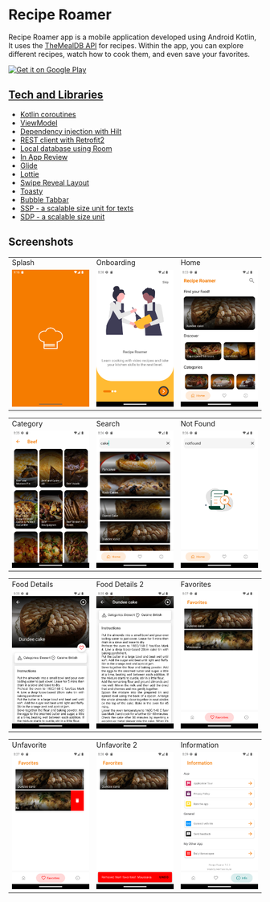 # Recipe Roamer

Recipe Roamer app is a mobile application developed using Android Kotlin, It uses
the [TheMealDB API](https://www.themealdb.com/api.php) for recipes. Within the app, you can explore
different recipes, watch how to cook them, and even save your favorites.

<p align="left">
<a href="https://play.google.com/store/apps/details?id=com.mkavaktech.reciperoamer" target="_blank">
    <img alt="Get it on Google Play"
        height="80"
        src="https://play.google.com/intl/en_us/badges/images/generic/en_badge_web_generic.png" />

## Tech and Libraries

- [Kotlin coroutines](https://developer.android.com/kotlin/coroutines)
- [ViewModel](https://developer.android.com/topic/libraries/architecture/viewmodel?hl=en)
- [Dependency injection with Hilt](https://developer.android.com/training/dependency-injection/hilt-android)
- [REST client with Retrofit2](https://square.github.io/retrofit/)
- [Local database using Room](https://developer.android.com/training/data-storage/room)
- [In App Review](https://developer.android.com/guide/playcore/in-app-review/kotlin-java)
- [Glide](https://github.com/bumptech/glide)
- [Lottie](https://github.com/airbnb/lottie-android)
- [Swipe Reveal Layout](https://github.com/chthai64/SwipeRevealLayout)
- [Toasty](https://github.com/GrenderG/Toasty)
- [Bubble Tabbar](https://github.com/akshay2211/BubbleTabBar)
- [SSP - a scalable size unit for texts](https://github.com/intuit/ssp)
- [SDP - a scalable size unit](https://github.com/intuit/sdp)

## Screenshots

<table>
   <tr>
      <td>Splash</td>
      <td>Onboarding</td>
      <td>Home</td>
   </tr>
   <tr>
      <td width="33%"><img src="screenshots/splash.png" alt="splash"></td>
      <td width="33%"><img src="screenshots/onboarding.png" alt="onboarding"></td>
      <td width="33%"><img src="screenshots/home.png" alt="home"></td>
   </tr>
</table>
<table>
   <tr>
      <td>Category</td>
      <td>Search</td>
      <td>Not Found</td>
   </tr>
   <tr>
      <td width="33%"><img src="screenshots/category.png" alt="category"></td>
      <td width="33%"><img src="screenshots/search.png" alt="search"></td>
      <td width="33%"><img src="screenshots/notfound.png" alt="notfound"></td>
   </tr>
</table>
<table>
   <tr>
      <td>Food Details</td>
      <td>Food Details 2 </td>
      <td>Favorites</td>
   </tr>
   <tr>
      <td width="33%"><img src="screenshots/food_details.png" alt="food details"></td>
      <td width="33%"><img src="screenshots/food_details2.png" alt="food details"></td>
      <td width="33%"><img src="screenshots/favorites.png" alt="not found"></td>
   </tr>
</table>
<table>
   <tr>
      <td>Unfavorite</td>
      <td>Unfavorite 2 </td>
      <td>Information</td>
   </tr>
   <tr>
      <td width="33%"><img src="screenshots/unfavorite.png" alt="unfavorite"></td>
      <td width="33%"><img src="screenshots/unfavorite2.png" alt="unfavorite 2"></td>
      <td width="33%"><img src="screenshots/information.png" alt="information"></td>
   </tr>
</table>
